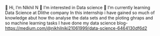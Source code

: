 👋 Hi, I’m NIkhil N
👀 I’m interested in Data science
🌱 I’m currently learning Data Science at Dlithe company
In this internship i have gained so much of knowledge abut how tho analyse the data sets and the ploting ghraps and so machine learning tasks
I have done my data science blog- https://medium.com/@nikhilniki21061999/data-science-6464130df6d2
